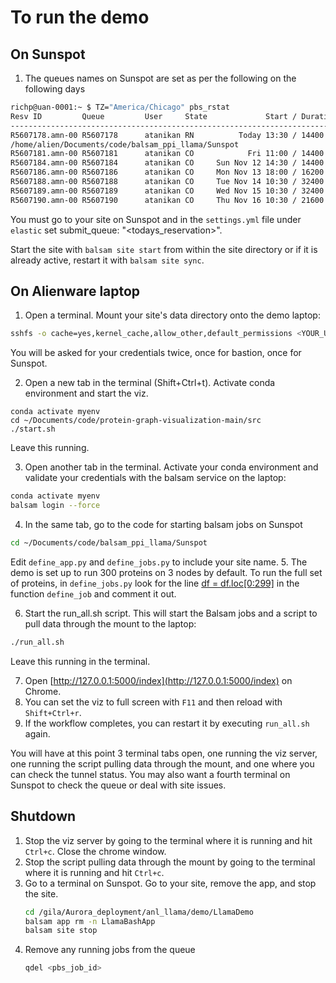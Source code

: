 # To run the demo

## On Sunspot

1.  The queues names on Sunspot are set as per the following on the following days

```bash
richp@uan-0001:~ $ TZ="America/Chicago" pbs_rstat
Resv ID         Queue         User     State             Start / Duration / End
-------------------------------------------------------------------------------
R5607178.amn-00 R5607178      atanikan RN          Today 13:30 / 14400 / Today 17:30
/home/alien/Documents/code/balsam_ppi_llama/Sunspot
R5607181.amn-00 R5607181      atanikan CO            Fri 11:00 / 14400 / Fri 15:00
R5607184.amn-00 R5607184      atanikan CO     Sun Nov 12 14:30 / 14400 / Sun Nov 12 18:30
R5607186.amn-00 R5607186      atanikan CO     Mon Nov 13 18:00 / 16200 / Mon Nov 13 22:30
R5607188.amn-00 R5607188      atanikan CO     Tue Nov 14 10:30 / 32400 / Tue Nov 14 19:30
R5607189.amn-00 R5607189      atanikan CO     Wed Nov 15 10:30 / 32400 / Wed Nov 15 19:30
R5607190.amn-00 R5607190      atanikan CO     Thu Nov 16 10:30 / 21600 / Thu Nov 16 16:30
```
You must go to your site on Sunspot and in the `settings.yml` file under `elastic` set submit_queue: "<todays_reservation>".

Start the site with `balsam site start` from within the site directory or if it is already active, restart it with `balsam site sync`.

## On Alienware laptop
1. Open a terminal.  Mount your site's data directory onto the demo laptop:
```bash
sshfs -o cache=yes,kernel_cache,allow_other,default_permissions <YOUR_USER_NAME>@sunspot.alcf.anl.gov:/lus/gila/projects/Aurora_deployment/anl_llama/demo/LlamaDemo/data/LlamaBashAppOutput ~/Documents/code/mount_remote_system/data
```
You will be asked for your credentials twice, once for bastion, once for Sunspot.

2. Open a new tab in the terminal (Shift+Ctrl+t).  Activate conda environment and start the viz.
```
conda activate myenv
cd ~/Documents/code/protein-graph-visualization-main/src
./start.sh
```
Leave this running.

3. Open another tab in the terminal.  Activate your conda environment and validate your credentials with the balsam service on the laptop:
```bash
conda activate myenv
balsam login --force
```

4. In the same tab, go to the code for starting balsam jobs on Sunspot
```bash
cd ~/Documents/code/balsam_ppi_llama/Sunspot
```
   Edit `define_app.py` and `define_jobs.py` to include your site name.
5. The demo is set up to run 300 proteins on 3 nodes by default.  To run the full set of proteins, in `define_jobs.py` look for the line [df = df.loc[0:299]](https://github.com/atanikan/balsam_ppi_llama/blob/58c52a43aa6b8c63606ef7d88c7b2e450e467831/Sunspot/define_jobs.py#L59C9-L59C27) in the function `define_job` and comment it out.

6. Start the run_all.sh script.  This will start the Balsam jobs and a script to pull data through the mount to the laptop:
```bash
./run_all.sh
```
Leave this running in the terminal.

7. Open [http://127.0.0.1:5000/index](http://127.0.0.1:5000/index) on Chrome.
8. You can set the viz to full screen with `F11` and then reload with `Shift+Ctrl+r`.
9. If the workflow completes, you can restart it by executing `run_all.sh` again.

You will have at this point 3 terminal tabs open, one running the viz server, one running the script pulling data through the mount, and one where you can check the tunnel status.  You may also want a fourth terminal on Sunspot to check the queue or deal with site issues.

## Shutdown

1. Stop the viz server by going to the terminal where it is running and hit `Ctrl+c`.  Close the chrome window.
2. Stop the script pulling data through the mount by going to the terminal where it is running and hit `Ctrl+c`.
3. Go to a terminal on Sunspot.  Go to your site, remove the app, and stop the site.
   ```bash
   cd /gila/Aurora_deployment/anl_llama/demo/LlamaDemo
   balsam app rm -n LlamaBashApp
   balsam site stop
   ```
4. Remove any running jobs from the queue
   ```bash
   qdel <pbs_job_id>
   ```
